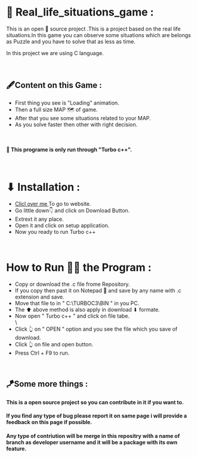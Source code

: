 
# 🚀 Real_life_situations_game :

This is an open 📖 source project .This is a project based on the real life situations.In this game you can observe some situations which are belongs as Puzzle and you have to solve that as less as time.

In this project we are using C language.
<br/>
<br/>
<br/>

## 🖋Content on this Game :
<p>
   <ul>
      <li>First thing you see is "Loading" animation. </li>
      <li>Then a full size MAP 🗺 of game.</li>
      <li>After that you see some situations related to your MAP.</li>
      <li>As you solve faster then other with right decision.</li>
   </ul>
</p>

<br/>

#### 🛑 This programe is only run through "Turbo c++".

<br/>

# ⬇ Installation :
<p>
   <ul>
   <li><a href="https://developerinsider.co/download-turbo-c-for-windows-7-8-8-1-and-windows-10-32-64-bit-full-screen/" target="_blank" >Clicl over me </a>To go to website.</li>
   <li>Go little down👇 and click on Download Button. </li>
   <li>Extrext it any place.</li>
   <li>Open it and click on setup application.</li>
   <li>Now you ready to run Turbo c++ </li>
   </ul>
</p>
<br/>


# How to Run 🏃‍♂️ the Program :
 
<p>
   <ul>
      <li>Copy or download the .c file frome Repository. </li>
      <li>If you copy then past it on Notepad 📒 and save by any name with .c extension and save.</li>
      <li>Move that file to in " C:\TURBOC3\BIN " in you PC.</li>
      <li>The ⬆ above method is also apply in download ⬇ formate. </li>
      <li>Now open " Turbo c++ " and click on file tabe. </li>\
      <li>Click 👆 on " OPEN " option and you see the file which you save of download.</li>
      <li>Click 👆 on file and open button.</li>
      <li>Press Ctrl + F9 to run. </li>
  </ul>
</p>


<br/>

## 🪁Some more things :
#### This is a open source project so you can contribute in it if you want to.

#### If you find any type of bug please report it on same page i will provide a feedback on this page if possible.

#### Any type of contriution will be merge in this repositry with a name of branch as developer username and it will be a package with its own feature.

